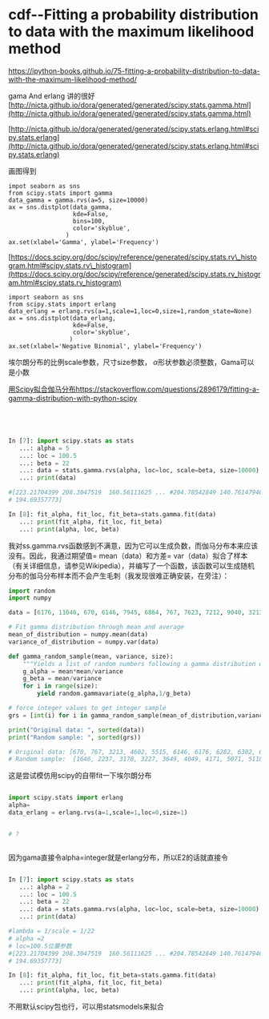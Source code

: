 # cdf--Fitting a probability distribution to data with the maximum likelihood method
https://ipython-books.github.io/75-fitting-a-probability-distribution-to-data-with-the-maximum-likelihood-method/











gama And erlang 讲的很好
[http://nicta.github.io/dora/generated/generated/scipy.stats.gamma.html](http://nicta.github.io/dora/generated/generated/scipy.stats.gamma.html)


[http://nicta.github.io/dora/generated/generated/scipy.stats.erlang.html#scipy.stats.erlang](http://nicta.github.io/dora/generated/generated/scipy.stats.erlang.html#scipy.stats.erlang)














画图得到

```
impot seaborn as sns
from scipy.stats import gamma
data_gamma = gamma.rvs(a=5, size=10000)
ax = sns.distplot(data_gamma,
                  kde=False,
                  bins=100,
                  color='skyblue',
                )
ax.set(xlabel='Gamma', ylabel='Frequency')

```

[https://docs.scipy.org/doc/scipy/reference/generated/scipy.stats.rv\_histogram.html#scipy.stats.rv\_histogram](https://docs.scipy.org/doc/scipy/reference/generated/scipy.stats.rv_histogram.html#scipy.stats.rv_histogram)







```
import seaborn as sns
from scipy.stats import erlang
data_erlang = erlang.rvs(a=1,scale=1,loc=0,size=1,random_state=None)
ax = sns.distplot(data_erlang,
                  kde=False,
                  color='skyblue',
                 )
ax.set(xlabel='Negative Binomial', ylabel='Frequency')

```



埃尔朗分布的比例scale参数，尺寸size参数，
$\alpha$形状参数必须整数，Gama可以是小数
















[用Scipy拟合伽马分布https://stackoverflow.com/questions/2896179/fitting-a-gamma-distribution-with-python-scipy](https://stackoverflow.com/questions/2896179/fitting-a-gamma-distribution-with-python-scipy)


```python




In [7]: import scipy.stats as stats
   ...: alpha = 5
   ...: loc = 100.5
   ...: beta = 22
   ...: data = stats.gamma.rvs(alpha, loc=loc, scale=beta, size=10000)
   ...: print(data)

#[223.21704399 208.3047519  160.56111625 ... #204.78542849 140.76147946
# 194.69357773]

In [8]: fit_alpha, fit_loc, fit_beta=stats.gamma.fit(data)
   ...: print(fit_alpha, fit_loc, fit_beta)
   ...: print(alpha, loc, beta)

```


我对ss.gamma.rvs函数感到不满意，因为它可以生成负数，而伽马分布本来应该没有。因此，我通过期望值= mean（data）和方差= var（data）拟合了样本（有关详细信息，请参见Wikipedia），并编写了一个函数，该函数可以生成随机分布的伽马分布样本而不会产生毛刺（我发现很难正确安装，在旁注）：








```python
import random
import numpy

data = [6176, 11046, 670, 6146, 7945, 6864, 767, 7623, 7212, 9040, 3213, 6302, 10044, 10195, 9386, 7230, 4602, 6282, 8619, 7903, 6318, 13294, 6990, 5515, 9157]

# Fit gamma distribution through mean and average
mean_of_distribution = numpy.mean(data)
variance_of_distribution = numpy.var(data)

def gamma_random_sample(mean, variance, size):
    """Yields a list of random numbers following a gamma distribution defined by mean and variance"""
    g_alpha = mean*mean/variance
    g_beta = mean/variance
    for i in range(size):
        yield random.gammavariate(g_alpha,1/g_beta)

# force integer values to get integer sample
grs = [int(i) for i in gamma_random_sample(mean_of_distribution,variance_of_distribution,len(data))]

print("Original data: ", sorted(data))
print("Random sample: ", sorted(grs))

# Original data: [670, 767, 3213, 4602, 5515, 6146, 6176, 6282, 6302, 6318, 6864, 6990, 7212, 7230, 7623, 7903, 7945, 8619, 9040, 9157, 9386, 10044, 10195, 11046, 13294]
# Random sample:  [1646, 2237, 3178, 3227, 3649, 4049, 4171, 5071, 5118, 5139, 5456, 6139, 6468, 6726, 6944, 7050, 7135, 7588, 7597, 7971, 10269, 10563, 12283, 12339, 13066]


```

这是尝试模仿用scipy的自带fit一下埃尔朗分布



```python

import scipy.stats import erlang
alpha=
data_erlang = erlang.rvs(a=1,scale=1,loc=0,size=1)


# ?



```

因为gama直接令alpha=integer就是erlang分布，所以E2的话就直接令


```python 

In [7]: import scipy.stats as stats
   ...: alpha = 2
   ...: loc = 100.5
   ...: beta = 22
   ...: data = stats.gamma.rvs(alpha, loc=loc, scale=beta, size=10000)
   ...: print(data)

#lambda = 1/scale = 1/22
# alpha =2
# loc=100.5位置参数
#[223.21704399 208.3047519  160.56111625 ... #204.78542849 140.76147946
# 194.69357773]

In [8]: fit_alpha, fit_loc, fit_beta=stats.gamma.fit(data)
   ...: print(fit_alpha, fit_loc, fit_beta)
   ...: print(alpha, loc, beta)


```








不用默认scipy包也行，可以用statsmodels来拟合

```python








```




















```python








```























